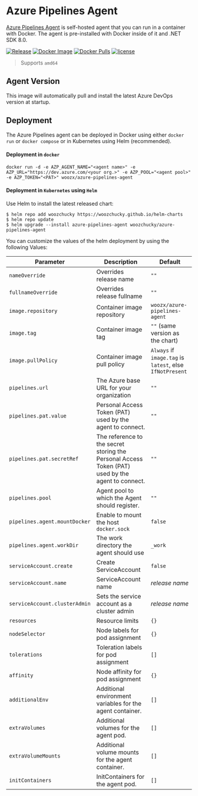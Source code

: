 # Azure Pipelines Agent
[Azure Pipelines Agent](https://github.com/woozchucky/azure-pipelines-agent) is self-hosted agent that you can run in a container with Docker. The agent is pre-installed with Docker inside of it and .NET SDK 8.0.

[![Release](https://img.shields.io/github/release/woozchucky/azure-pipelines-agent.svg?style=flat-square)](https://github.com/woozchucky/azure-pipelines-agent/releases/latest)
[![Docker Image](https://img.shields.io/docker/image-size/woozchucky/azure-pipelines-agent/latest?style=flat-square)](https://hub.docker.com/r/woozx/azure-pipelines-agent)
[![Docker Pulls](https://img.shields.io/docker/pulls/woozchucky/azure-pipelines-agent.svg?style=flat-square)](https://hub.docker.com/r/woozx/azure-pipelines-agent)
[![license](https://img.shields.io/github/license/woozchucky/azure-pipelines-agent.svg?style=flat-square)](LICENSE)

> Supports `amd64`

## Agent Version

This image will automatically pull and install the latest Azure DevOps version at startup.

## Deployment

The Azure Pipelines agent can be deployed in Docker using either `docker run` or `docker compose` or in Kubernetes using Helm (recommended).

#### Deployment in `docker`

```
docker run -d -e AZP_AGENT_NAME="<agent name>" -e AZP_URL="https://dev.azure.com/<your org.>" -e AZP_POOL="<agent pool>" -e AZP_TOKEN="<PAT>" woozx/azure-pipelines-agent
```


#### Deployment in `Kubernetes` using `Helm`

Use Helm to install the latest released chart:
```shellsession
$ helm repo add woozchucky https://woozchucky.github.io/helm-charts
$ helm repo update
$ helm upgrade --install azure-pipelines-agent woozchucky/azure-pipelines-agent
```

You can customize the values of the helm deployment by using the following Values:

| Parameter                     | Description                                                                                       | Default                                                  |
|-------------------------------|---------------------------------------------------------------------------------------------------|----------------------------------------------------------|
| `nameOverride`                | Overrides release name                                                                            | `""`                                                     |
| `fullnameOverride`            | Overrides release fullname                                                                        | `""`                                                     |
| `image.repository`            | Container image repository                                                                        | `woozx/azure-pipelines-agent`                       |
| `image.tag`                   | Container image tag                                                                               | `""` (same version as the chart)                         |
| `image.pullPolicy`            | Container image pull policy                                                                       | `Always` if `image.tag` is `latest`, else `IfNotPresent` |
| `pipelines.url`               | The Azure base URL for your organization                                                          | `""`                                                     |
| `pipelines.pat.value`         | Personal Access Token (PAT) used by the agent to connect.                                         | `""`                                                     |
| `pipelines.pat.secretRef`     | The reference to the secret storing the Personal Access Token (PAT) used by the agent to connect. | `""`                                                     |
| `pipelines.pool`              | Agent pool to which the Agent should register.                                                    | `""`                                                     |
| `pipelines.agent.mountDocker` | Enable to mount the host `docker.sock`                                                            | `false`                                                  |
| `pipelines.agent.workDir`     | The work directory the agent should use                                                           | `_work`                                                  |
| `serviceAccount.create`       | Create ServiceAccount                                                                             | `false`                                                  |
| `serviceAccount.name`         | ServiceAccount name                                                                               | _release name_                                           |
| `serviceAccount.clusterAdmin` | Sets the service account as a cluster admin                                                       | _release name_                                           |
| `resources`                   | Resource limits                                                                                   | `{}`                                                     |
| `nodeSelector`                | Node labels for pod assignment                                                                    | `{}`                                                     |
| `tolerations`                 | Toleration labels for pod assignment                                                              | `[]`                                                     |
| `affinity`                    | Node affinity for pod assignment                                                                  | `{}`                                                     |
| `additionalEnv`               | Additional environment variables for the agent container.                                         | `[]`                                                     |
| `extraVolumes`                | Additional volumes for the agent pod.                                                             | `[]`                                                     |
| `extraVolumeMounts`           | Additional volume mounts for the agent container.                                                 | `[]`                                                     |
| `initContainers`              | InitContainers for the agent pod.                                                                 | `[]`                                                     |
